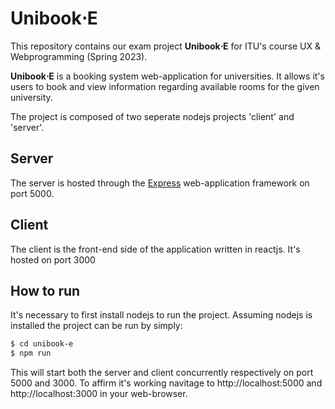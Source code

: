 # Unibook⋅E

This repository contains our exam project **Unibook⋅E** for ITU's course UX & Webprogramming (Spring 2023). 

**Unibook⋅E** is a booking system web-application for universities. It allows it's users to book and view information regarding available rooms for the given university. 


The project is composed of two seperate nodejs projects 'client' and 'server'.

## Server

The server is hosted through the [Express](https://expressjs.com/) web-application framework on port 5000.

## Client

The client is the front-end side of the application written in reactjs. It's hosted on port 3000

## How to run

It's necessary to first install nodejs to run the project. Assuming nodejs is installed the project can be run by simply:
```bash
$ cd unibook-e
$ npm run
```
This will start both the server and client concurrently respectively on port 5000 and 3000.
To affirm it's working navitage to http://localhost:5000 and http://localhost:3000 in your web-browser.
